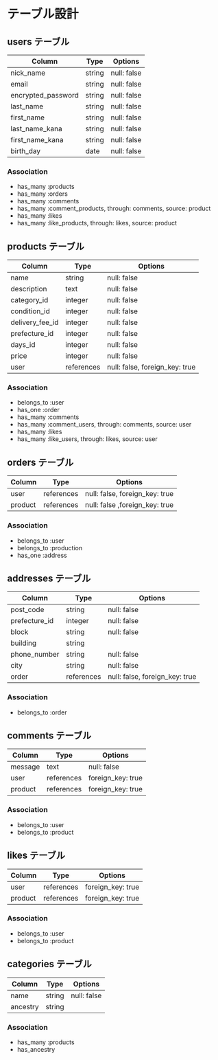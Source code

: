 # テーブル設計

## users テーブル

| Column             | Type     | Options     |
| ---------------    | -------- | ----------- |
| nick_name          | string   | null: false |
| email              | string   | null: false |
| encrypted_password | string   | null: false |
| last_name          | string   | null: false |
| first_name         | string   | null: false |
| last_name_kana     | string   | null: false |
| first_name_kana    | string   | null: false |
| birth_day          | date     | null: false |

### Association

- has_many :products
- has_many :orders
- has_many :comments
- has_many :comment_products, through: comments, source: product
- has_many :likes
- has_many :like_products, through: likes, source: product

## products テーブル

| Column            | Type       | Options                        |
| ----------------- | ---------- | ------------------------------ |
| name              | string     | null: false                    |
| description       | text       | null: false                    |
| category_id       | integer    | null: false                    |
| condition_id      | integer    | null: false                    |
| delivery_fee_id   | integer    | null: false                    |
| prefecture_id     | integer    | null: false                    |
| days_id           | integer    | null: false                    |
| price             | integer    | null: false                    |
| user              | references | null: false, foreign_key: true |

### Association

- belongs_to :user
- has_one :order
- has_many :comments
- has_many :comment_users, through: comments, source: user
- has_many :likes
- has_many :like_users, through: likes, source: user

## orders テーブル

| Column         | Type         | Options                        |
| -------------- | ------------ | ------------------------------ |
| user        | references   | null: false, foreign_key: true |
| product     | references   | null: false ,foreign_key: true |
### Association

- belongs_to :user
- belongs_to :production
- has_one :address

## addresses テーブル

| Column          | Type         | Options                        |
| --------------- | ------------ | ------------------------------ |
| post_code       | string       | null: false                    |
| prefecture_id   | integer       | null: false                    |
| block           | string       | null: false                    |
| building        | string       |                                |
| phone_number    | string       | null: false                    |
| city            | string       | null: false                    |
| order     | references   | null: false, foreign_key: true |

### Association

- belongs_to :order

## comments テーブル

| Column          | Type         | Options                        |
| --------------- | ------------ | ------------------------------ |
| message         | text         | null: false                    |
| user            | references   | foreign_key: true              |
| product         | references   | foreign_key: true              |


### Association

- belongs_to :user
- belongs_to :product

## likes テーブル

| Column          | Type         | Options                        |
| --------------- | ------------ | ------------------------------ |
| user            | references   | foreign_key: true              |
| product         | references   | foreign_key: true              |


### Association

- belongs_to :user
- belongs_to :product

## categories テーブル

| Column          | Type         | Options                        |
| --------------- | ------------ | ------------------------------ |
| name            | string       | null: false                    |
| ancestry        | string       |                                |


### Association

- has_many :products
- has_ancestry


